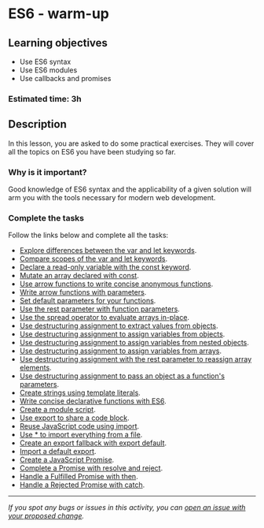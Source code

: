 # ES6 - warm-up

## Learning objectives
- Use ES6 syntax
- Use ES6 modules
- Use callbacks and promises

### Estimated time: 3h

## Description
In this lesson, you are asked to do some practical exercises. They will cover all the topics on ES6 you have been studying so far.

### Why is it important?
Good knowledge of ES6 syntax and the applicability of a given solution will arm you with the tools necessary for modern web development.

### Complete the tasks
Follow the links below and complete all the tasks:

- [Explore differences between the var and let keywords](https://www.freecodecamp.org/learn/javascript-algorithms-and-data-structures/basic-javascript/explore-differences-between-the-var-and-let-keywords).
- [Compare scopes of the var and let keywords](https://www.freecodecamp.org/learn/javascript-algorithms-and-data-structures/es6/compare-scopes-of-the-var-and-let-keywords).
- [Declare a read-only variable with the const keyword](https://www.freecodecamp.org/learn/javascript-algorithms-and-data-structures/es6/declare-a-read-only-variable-with-the-const-keyword).
- [Mutate an array declared with const](https://www.freecodecamp.org/learn/javascript-algorithms-and-data-structures/es6/mutate-an-array-declared-with-const).
- [Use arrow functions to write concise anonymous functions](https://www.freecodecamp.org/learn/javascript-algorithms-and-data-structures/es6/use-arrow-functions-to-write-concise-anonymous-functions).
- [Write arrow functions with parameters](https://www.freecodecamp.org/learn/javascript-algorithms-and-data-structures/es6/write-arrow-functions-with-parameters).
- [Set default parameters for your functions](https://www.freecodecamp.org/learn/javascript-algorithms-and-data-structures/es6/set-default-parameters-for-your-functions).
- [Use the rest parameter with function parameters](https://www.freecodecamp.org/learn/javascript-algorithms-and-data-structures/es6/use-the-rest-parameter-with-function-parameters).
- [Use the spread operator to evaluate arrays in-place](https://www.freecodecamp.org/learn/javascript-algorithms-and-data-structures/es6/use-the-spread-operator-to-evaluate-arrays-in-place).
- [Use destructuring assignment to extract values from objects](https://www.freecodecamp.org/learn/javascript-algorithms-and-data-structures/es6/use-destructuring-assignment-to-extract-values-from-objects).
- [Use destructuring assignment to assign variables from objects](https://www.freecodecamp.org/learn/javascript-algorithms-and-data-structures/es6/use-destructuring-assignment-to-assign-variables-from-objects).
- [Use destructuring assignment to assign variables from nested objects](https://www.freecodecamp.org/learn/javascript-algorithms-and-data-structures/es6/use-destructuring-assignment-to-assign-variables-from-nested-objects).
- [Use destructuring assignment to assign variables from arrays](https://www.freecodecamp.org/learn/javascript-algorithms-and-data-structures/es6/use-destructuring-assignment-to-assign-variables-from-arrays).
- [Use destructuring assignment with the rest parameter to reassign array elements](https://www.freecodecamp.org/learn/javascript-algorithms-and-data-structures/es6/use-destructuring-assignment-with-the-rest-parameter-to-reassign-array-elements).
- [Use destructuring assignment to pass an object as a function's parameters](https://www.freecodecamp.org/learn/javascript-algorithms-and-data-structures/es6/use-destructuring-assignment-to-pass-an-object-as-a-functions-parameters).
- [Create strings using template literals](https://www.freecodecamp.org/learn/javascript-algorithms-and-data-structures/es6/create-strings-using-template-literals).
- [Write concise declarative functions with ES6](https://www.freecodecamp.org/learn/javascript-algorithms-and-data-structures/es6/write-concise-declarative-functions-with-es6).
- [Create a module script](https://www.freecodecamp.org/learn/javascript-algorithms-and-data-structures/es6/create-a-module-script).
- [Use export to share a code block](https://www.freecodecamp.org/learn/javascript-algorithms-and-data-structures/es6/use-export-to-share-a-code-block).
- [Reuse JavaScript code using import](https://www.freecodecamp.org/learn/javascript-algorithms-and-data-structures/es6/reuse-javascript-code-using-import).
- [Use * to import everything from a file](https://www.freecodecamp.org/learn/javascript-algorithms-and-data-structures/es6/use--to-import-everything-from-a-file).
- [Create an export fallback with export default](https://www.freecodecamp.org/learn/javascript-algorithms-and-data-structures/es6/create-an-export-fallback-with-export-default).
- [Import a default export](https://www.freecodecamp.org/learn/javascript-algorithms-and-data-structures/es6/import-a-default-export).
- [Create a JavaScript Promise](https://www.freecodecamp.org/learn/javascript-algorithms-and-data-structures/es6/create-a-javascript-promise).
- [Complete a Promise with resolve and reject](https://www.freecodecamp.org/learn/javascript-algorithms-and-data-structures/es6/complete-a-promise-with-resolve-and-reject).
- [Handle a Fulfilled Promise with then](https://www.freecodecamp.org/learn/javascript-algorithms-and-data-structures/es6/handle-a-fulfilled-promise-with-then).
- [Handle a Rejected Promise with catch](https://www.freecodecamp.org/learn/javascript-algorithms-and-data-structures/es6/handle-a-rejected-promise-with-catch).

------

_If you spot any bugs or issues in this activity, you can [open an issue with your proposed change](https://github.com/microverseinc/curriculum-transversal-skills/blob/main/git-github/articles/open_issue.md)._
